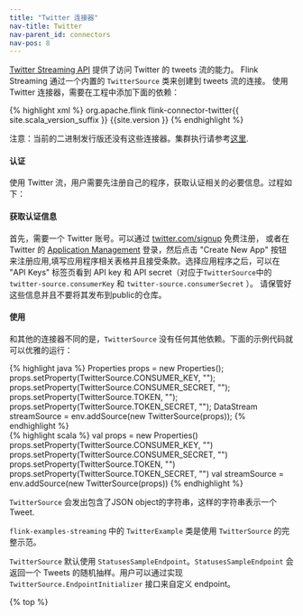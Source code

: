 ```yaml
---
title: "Twitter 连接器"
nav-title: Twitter
nav-parent_id: connectors
nav-pos: 8
---
```

<!--
Licensed to the Apache Software Foundation (ASF) under one
or more contributor license agreements.  See the NOTICE file
distributed with this work for additional information
regarding copyright ownership.  The ASF licenses this file
to you under the Apache License, Version 2.0 (the
"License"); you may not use this file except in compliance
with the License.  You may obtain a copy of the License at

  http://www.apache.org/licenses/LICENSE-2.0

Unless required by applicable law or agreed to in writing,
software distributed under the License is distributed on an
"AS IS" BASIS, WITHOUT WARRANTIES OR CONDITIONS OF ANY
KIND, either express or implied.  See the License for the
specific language governing permissions and limitations
under the License.
-->

[Twitter Streaming API](https://dev.twitter.com/docs/streaming-apis) 提供了访问 Twitter 的 tweets 流的能力。
Flink Streaming 通过一个内置的 `TwitterSource` 类来创建到 tweets 流的连接。
使用 Twitter 连接器，需要在工程中添加下面的依赖：

{% highlight xml %}
<dependency>
  <groupId>org.apache.flink</groupId>
  <artifactId>flink-connector-twitter{{ site.scala_version_suffix }}</artifactId>
  <version>{{site.version }}</version>
</dependency>
{% endhighlight %}

注意：当前的二进制发行版还没有这些连接器。集群执行请参考[这里]({{site.baseurl}}/zh/dev/projectsetup/dependencies.html).

#### 认证
使用 Twitter 流，用户需要先注册自己的程序，获取认证相关的必要信息。过程如下：

#### 获取认证信息
首先，需要一个 Twitter 账号。可以通过 [twitter.com/signup](https://twitter.com/signup) 免费注册，
或者在 Twitter 的 [Application Management](https://apps.twitter.com/) 登录，然后点击 "Create New App"
 按钮来注册应用,填写应用程序相关表格并且接受条款。选择应用程序之后，可以在 "API Keys" 标签页看到 API key 和 
 API secret（对应于`TwitterSource`中的`twitter-source.consumerKey` 和 `twitter-source.consumerSecret` ）。
请保管好这些信息并且不要将其发布到public的仓库。


#### 使用
和其他的连接器不同的是，`TwitterSource` 没有任何其他依赖。下面的示例代码就可以优雅的运行：

<div class="codetabs" markdown="1">
<div data-lang="java" markdown="1">
{% highlight java %}
Properties props = new Properties();
props.setProperty(TwitterSource.CONSUMER_KEY, "");
props.setProperty(TwitterSource.CONSUMER_SECRET, "");
props.setProperty(TwitterSource.TOKEN, "");
props.setProperty(TwitterSource.TOKEN_SECRET, "");
DataStream<String> streamSource = env.addSource(new TwitterSource(props));
{% endhighlight %}
</div>
<div data-lang="scala" markdown="1">
{% highlight scala %}
val props = new Properties()
props.setProperty(TwitterSource.CONSUMER_KEY, "")
props.setProperty(TwitterSource.CONSUMER_SECRET, "")
props.setProperty(TwitterSource.TOKEN, "")
props.setProperty(TwitterSource.TOKEN_SECRET, "")
val streamSource = env.addSource(new TwitterSource(props))
{% endhighlight %}
</div>
</div>

`TwitterSource` 会发出包含了JSON object的字符串，这样的字符串表示一个Tweet.

`flink-examples-streaming` 中的 `TwitterExample` 类是使用 `TwitterSource` 的完整示范。

`TwitterSource` 默认使用 `StatusesSampleEndpoint`。`StatusesSampleEndpoint` 会返回一个 Tweets 的随机抽样。用户可以通过实现 `TwitterSource.EndpointInitializer` 接口来自定义 endpoint。

{% top %}
